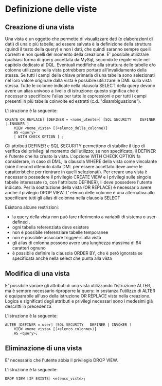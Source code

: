 # Definizione delle viste

## Creazione di una vista

Una vista è un oggetto che permette di visualizzare dati (o elaborazioni di dati) di una o più tabelle; ad essere salvata è la definizione della struttura (quindi il testo della query) e non i dati, che quindi saranno sempre quelli correnti e non quelli del momento della creazione.
E' possibile utilizzare qualsiasi forma di query accettata da MySql, secondo le regole viste nel capitolo dedicato al DQL.
Eventuali modifiche alla struttura delle tabelle e/o colonne utilizzate nella vista potrebbero portare all'invalidamento della stessa.
Se tutti i campi della chiave primaria di una tabella sono selezionati nel loro valore originale dalla vista è possibile utilizzare le DML sulla vista stessa.
Tutte le colonne indicate nella clausola SELECT della query devono avere un alias univoco a livello di istruzione: questo significa che è necessario specificare l'alias per tutte le espressioni e per tutti i campi presenti in più tabelle coinvolte ed estratti (c.d. "disambiguazione").

L'istruzione è la seguente:

    CREATE OR REPLACE] [DEFINER = <nome_utente>] [SQL SECURITY    DEFINER | INVOKER ]
        VIEW <nome_vista> [(<elenco_delle_colonne)]
        AS <query>
        [ WITH CHECK OPTION ] ;

Gli attributi DEFINER e SQL SECURITY permettono di stabilire il tipo di verifica dei privilegi al momento dell'utilizzo; se non specificato, il DEFINER è l'utente che ha creato la vista.
L'opzione WITH CHECK OPTION fa considerare, in caso di DML, la clausola WHERE della vista come vincolante (cioè il record ottenuto dalla DML per essere accettato deve avere le caratteristiche per rientrare in quelli selezionati).
Per creare una vista è necessario possedere il privilegio CREATE VIEW e i privilegi sulle singole tabelle interessate (o, con l'attributo DEFINER), li deve possedere l'utente indicato.
Per la sostituzione della vista (OR REPLACE) è necessario avere anche il pivilegio DROP VIEW.
L' elenco delle colonne è una alternativa allo specificare tutti gli alias di colonna nella clausola SELECT

Esistono alcune restrizioni:
- la query della vista non può fare riferimento a variabili di sistema o user-defined .
- ogni tabella referenziata deve esistere
- non è possibile referenziare tabelle temporanee
- non è possibile associare triggeers alla vista
- gli alias di colonna possono avere una lunghezza massima di 64 caratteri ognuno
- è possibile definire la clausola ORDER BY, che è però ignorata se specificata anche nella select che punta alla vista


## Modifica di una vista

E' possibile variare gli attributi di una vista utilizzando l'istruzione ALTER, ma è sempre necessario riproporre la query: in sostanza l'utilizzo di ALTER è equiparabile all'uso della istruzione OR REPLACE vista nella creazione.
Logica e significati degli attributi e privilegi necessari sono i medesimi già descritti in precedenza.

L'istruzione è la seguente:

    ALTER [DEFINER = user] [SQL SECURITY   DEFINER | INVOKER ]    
    	VIEW <nome_vista> [(<elenco_colonne>)]
        AS <query>;

## Eliminazione di una vista

E' necessario che l'utente abbia il privilegio DROP VIEW.

L'istruzione è la seguente:

    DROP VIEW [IF EXISTS] <elenco_viste>;
    


